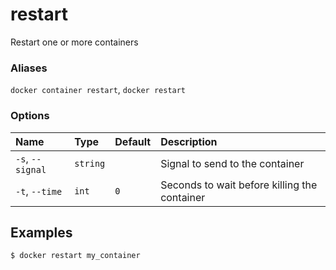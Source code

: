 # restart

<!---MARKER_GEN_START-->
Restart one or more containers

### Aliases

`docker container restart`, `docker restart`

### Options

| Name             | Type     | Default | Description                                  |
|:-----------------|:---------|:--------|:---------------------------------------------|
| `-s`, `--signal` | `string` |         | Signal to send to the container              |
| `-t`, `--time`   | `int`    | `0`     | Seconds to wait before killing the container |


<!---MARKER_GEN_END-->

## Examples

```console
$ docker restart my_container
```
